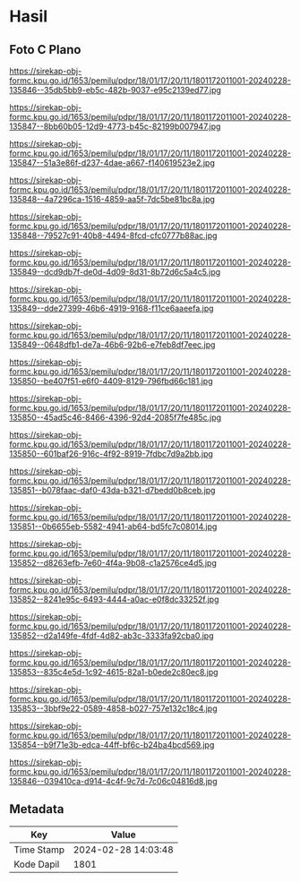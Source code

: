 # Hasil

## Foto C Plano

https://sirekap-obj-formc.kpu.go.id/1653/pemilu/pdpr/18/01/17/20/11/1801172011001-20240228-135846--35db5bb9-eb5c-482b-9037-e95c2139ed77.jpg

https://sirekap-obj-formc.kpu.go.id/1653/pemilu/pdpr/18/01/17/20/11/1801172011001-20240228-135847--8bb60b05-12d9-4773-b45c-82199b007947.jpg

https://sirekap-obj-formc.kpu.go.id/1653/pemilu/pdpr/18/01/17/20/11/1801172011001-20240228-135847--51a3e86f-d237-4dae-a667-f140619523e2.jpg

https://sirekap-obj-formc.kpu.go.id/1653/pemilu/pdpr/18/01/17/20/11/1801172011001-20240228-135848--4a7296ca-1516-4859-aa5f-7dc5be81bc8a.jpg

https://sirekap-obj-formc.kpu.go.id/1653/pemilu/pdpr/18/01/17/20/11/1801172011001-20240228-135848--79527c91-40b8-4494-8fcd-cfc0777b88ac.jpg

https://sirekap-obj-formc.kpu.go.id/1653/pemilu/pdpr/18/01/17/20/11/1801172011001-20240228-135849--dcd9db7f-de0d-4d09-8d31-8b72d6c5a4c5.jpg

https://sirekap-obj-formc.kpu.go.id/1653/pemilu/pdpr/18/01/17/20/11/1801172011001-20240228-135849--dde27399-46b6-4919-9168-f11ce6aaeefa.jpg

https://sirekap-obj-formc.kpu.go.id/1653/pemilu/pdpr/18/01/17/20/11/1801172011001-20240228-135849--0648dfb1-de7a-46b6-92b6-e7feb8df7eec.jpg

https://sirekap-obj-formc.kpu.go.id/1653/pemilu/pdpr/18/01/17/20/11/1801172011001-20240228-135850--be407f51-e6f0-4409-8129-796fbd66c181.jpg

https://sirekap-obj-formc.kpu.go.id/1653/pemilu/pdpr/18/01/17/20/11/1801172011001-20240228-135850--45ad5c46-8466-4396-92d4-2085f7fe485c.jpg

https://sirekap-obj-formc.kpu.go.id/1653/pemilu/pdpr/18/01/17/20/11/1801172011001-20240228-135850--601baf26-916c-4f92-8919-7fdbc7d9a2bb.jpg

https://sirekap-obj-formc.kpu.go.id/1653/pemilu/pdpr/18/01/17/20/11/1801172011001-20240228-135851--b078faac-daf0-43da-b321-d7bedd0b8ceb.jpg

https://sirekap-obj-formc.kpu.go.id/1653/pemilu/pdpr/18/01/17/20/11/1801172011001-20240228-135851--0b6655eb-5582-4941-ab64-bd5fc7c08014.jpg

https://sirekap-obj-formc.kpu.go.id/1653/pemilu/pdpr/18/01/17/20/11/1801172011001-20240228-135852--d8263efb-7e60-4f4a-9b08-c1a2576ce4d5.jpg

https://sirekap-obj-formc.kpu.go.id/1653/pemilu/pdpr/18/01/17/20/11/1801172011001-20240228-135852--8241e95c-6493-4444-a0ac-e0f8dc33252f.jpg

https://sirekap-obj-formc.kpu.go.id/1653/pemilu/pdpr/18/01/17/20/11/1801172011001-20240228-135852--d2a149fe-4fdf-4d82-ab3c-3333fa92cba0.jpg

https://sirekap-obj-formc.kpu.go.id/1653/pemilu/pdpr/18/01/17/20/11/1801172011001-20240228-135853--835c4e5d-1c92-4615-82a1-b0ede2c80ec8.jpg

https://sirekap-obj-formc.kpu.go.id/1653/pemilu/pdpr/18/01/17/20/11/1801172011001-20240228-135853--3bbf9e22-0589-4858-b027-757e132c18c4.jpg

https://sirekap-obj-formc.kpu.go.id/1653/pemilu/pdpr/18/01/17/20/11/1801172011001-20240228-135854--b9f71e3b-edca-44ff-bf6c-b24ba4bcd569.jpg

https://sirekap-obj-formc.kpu.go.id/1653/pemilu/pdpr/18/01/17/20/11/1801172011001-20240228-135846--039410ca-d914-4c4f-9c7d-7c06c04816d8.jpg


## Metadata

| Key        | Value               |
| ---------- | ------------------- |
| Time Stamp | 2024-02-28 14:03:48 |
| Kode Dapil | 1801                |



